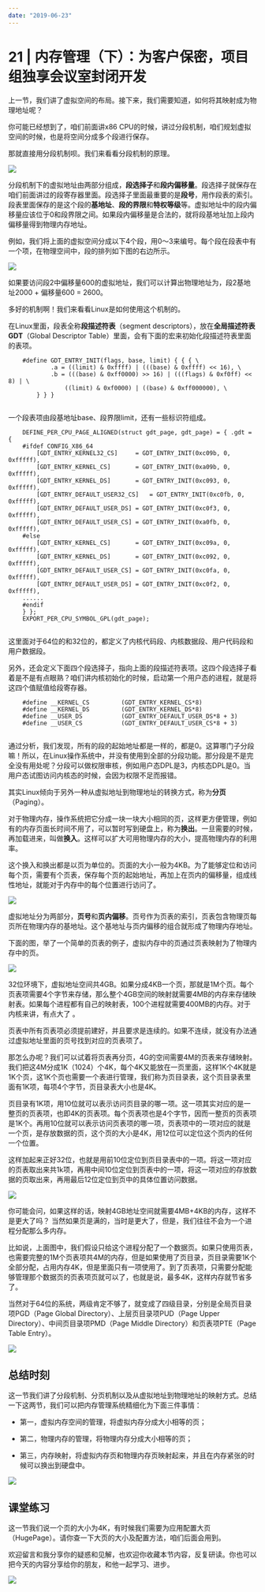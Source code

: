 ```yaml
---
date: "2019-06-23"
---  
```

      
# 21 | 内存管理（下）：为客户保密，项目组独享会议室封闭开发
上一节，我们讲了虚拟空间的布局。接下来，我们需要知道，如何将其映射成为物理地址呢？

你可能已经想到了，咱们前面讲x86 CPU的时候，讲过分段机制，咱们规划虚拟空间的时候，也是将空间分成多个段进行保存。

那就直接用分段机制呗。我们来看看分段机制的原理。

![](/images/趣谈linux操作系统/05.核心原理篇第四部分内存管理/resourceimage96eb9697ae17b9f561e78514890f9d58d4eb.jpg)

分段机制下的虚拟地址由两部分组成，**段选择子**和**段内偏移量**。段选择子就保存在咱们前面讲过的段寄存器里面。段选择子里面最重要的是**段号**，用作段表的索引。段表里面保存的是这个段的**基地址**、**段的界限**和**特权等级**等。虚拟地址中的段内偏移量应该位于0和段界限之间。如果段内偏移量是合法的，就将段基地址加上段内偏移量得到物理内存地址。

例如，我们将上面的虚拟空间分成以下4个段，用0～3来编号。每个段在段表中有一个项，在物理空间中，段的排列如下图的右边所示。

![](/images/趣谈linux操作系统/05.核心原理篇第四部分内存管理/resourceimage7c047c82068d2d6bdb601084a07569ac8b04.jpg)

如果要访问段2中偏移量600的虚拟地址，我们可以计算出物理地址为，段2基地址2000 + 偏移量600 = 2600。

多好的机制啊！我们来看看Linux是如何使用这个机制的。

在Linux里面，段表全称**段描述符表**（segment descriptors），放在**全局描述符表GDT**（Global Descriptor Table）里面，会有下面的宏来初始化段描述符表里面的表项。

<!-- [[[read_end]]] -->

```
    #define GDT_ENTRY_INIT(flags, base, limit) { { { \
    		.a = ((limit) & 0xffff) | (((base) & 0xffff) << 16), \
    		.b = (((base) & 0xff0000) >> 16) | (((flags) & 0xf0ff) << 8) | \
    			((limit) & 0xf0000) | ((base) & 0xff000000), \
    	} } }
    

```

一个段表项由段基地址base、段界限limit，还有一些标识符组成。

```
    DEFINE_PER_CPU_PAGE_ALIGNED(struct gdt_page, gdt_page) = { .gdt = {
    #ifdef CONFIG_X86_64
    	[GDT_ENTRY_KERNEL32_CS]		= GDT_ENTRY_INIT(0xc09b, 0, 0xfffff),
    	[GDT_ENTRY_KERNEL_CS]		= GDT_ENTRY_INIT(0xa09b, 0, 0xfffff),
    	[GDT_ENTRY_KERNEL_DS]		= GDT_ENTRY_INIT(0xc093, 0, 0xfffff),
    	[GDT_ENTRY_DEFAULT_USER32_CS]	= GDT_ENTRY_INIT(0xc0fb, 0, 0xfffff),
    	[GDT_ENTRY_DEFAULT_USER_DS]	= GDT_ENTRY_INIT(0xc0f3, 0, 0xfffff),
    	[GDT_ENTRY_DEFAULT_USER_CS]	= GDT_ENTRY_INIT(0xa0fb, 0, 0xfffff),
    #else
    	[GDT_ENTRY_KERNEL_CS]		= GDT_ENTRY_INIT(0xc09a, 0, 0xfffff),
    	[GDT_ENTRY_KERNEL_DS]		= GDT_ENTRY_INIT(0xc092, 0, 0xfffff),
    	[GDT_ENTRY_DEFAULT_USER_CS]	= GDT_ENTRY_INIT(0xc0fa, 0, 0xfffff),
    	[GDT_ENTRY_DEFAULT_USER_DS]	= GDT_ENTRY_INIT(0xc0f2, 0, 0xfffff),
    ......
    #endif
    } };
    EXPORT_PER_CPU_SYMBOL_GPL(gdt_page);
    

```

这里面对于64位的和32位的，都定义了内核代码段、内核数据段、用户代码段和用户数据段。

另外，还会定义下面四个段选择子，指向上面的段描述符表项。这四个段选择子看着是不是有点眼熟？咱们讲内核初始化的时候，启动第一个用户态的进程，就是将这四个值赋值给段寄存器。

```
    #define __KERNEL_CS			(GDT_ENTRY_KERNEL_CS*8)
    #define __KERNEL_DS			(GDT_ENTRY_KERNEL_DS*8)
    #define __USER_DS			(GDT_ENTRY_DEFAULT_USER_DS*8 + 3)
    #define __USER_CS			(GDT_ENTRY_DEFAULT_USER_CS*8 + 3)
    

```

通过分析，我们发现，所有的段的起始地址都是一样的，都是0。这算哪门子分段嘛！所以，在Linux操作系统中，并没有使用到全部的分段功能。那分段是不是完全没有用处呢？分段可以做权限审核，例如用户态DPL是3，内核态DPL是0。当用户态试图访问内核态的时候，会因为权限不足而报错。

其实Linux倾向于另外一种从虚拟地址到物理地址的转换方式，称为**分页**（Paging）。

对于物理内存，操作系统把它分成一块一块大小相同的页，这样更方便管理，例如有的内存页面长时间不用了，可以暂时写到硬盘上，称为**换出**。一旦需要的时候，再加载进来，叫做**换入**。这样可以扩大可用物理内存的大小，提高物理内存的利用率。

这个换入和换出都是以页为单位的。页面的大小一般为4KB。为了能够定位和访问每个页，需要有个页表，保存每个页的起始地址，再加上在页内的偏移量，组成线性地址，就能对于内存中的每个位置进行访问了。

![](/images/趣谈linux操作系统/05.核心原理篇第四部分内存管理/resourceimageab40abbcafe962d93fac976aa26b7fcb7440.jpg)

虚拟地址分为两部分，**页号**和**页内偏移**。页号作为页表的索引，页表包含物理页每页所在物理内存的基地址。这个基地址与页内偏移的组合就形成了物理内存地址。

下面的图，举了一个简单的页表的例子，虚拟内存中的页通过页表映射为了物理内存中的页。

![](/images/趣谈linux操作系统/05.核心原理篇第四部分内存管理/resourceimage84eb8495dfcbaed235f7500c7e11149b2feb.jpg)

32位环境下，虚拟地址空间共4GB。如果分成4KB一个页，那就是1M个页。每个页表项需要4个字节来存储，那么整个4GB空间的映射就需要4MB的内存来存储映射表。如果每个进程都有自己的映射表，100个进程就需要400MB的内存。对于内核来讲，有点大了 。

页表中所有页表项必须提前建好，并且要求是连续的。如果不连续，就没有办法通过虚拟地址里面的页号找到对应的页表项了。

那怎么办呢？我们可以试着将页表再分页，4G的空间需要4M的页表来存储映射。我们把这4M分成1K（1024）个4K，每个4K又能放在一页里面，这样1K个4K就是1K个页，这1K个页也需要一个表进行管理，我们称为页目录表，这个页目录表里面有1K项，每项4个字节，页目录表大小也是4K。

页目录有1K项，用10位就可以表示访问页目录的哪一项。这一项其实对应的是一整页的页表项，也即4K的页表项。每个页表项也是4个字节，因而一整页的页表项是1K个。再用10位就可以表示访问页表项的哪一项，页表项中的一项对应的就是一个页，是存放数据的页，这个页的大小是4K，用12位可以定位这个页内的任何一个位置。

这样加起来正好32位，也就是用前10位定位到页目录表中的一项。将这一项对应的页表取出来共1k项，再用中间10位定位到页表中的一项，将这一项对应的存放数据的页取出来，再用最后12位定位到页中的具体位置访问数据。

![](/images/趣谈linux操作系统/05.核心原理篇第四部分内存管理/resourceimageb6b8b6960eb0a7eea008d33f8e0c4facc8b8.jpg)

你可能会问，如果这样的话，映射4GB地址空间就需要4MB+4KB的内存，这样不是更大了吗？ 当然如果页是满的，当时是更大了，但是，我们往往不会为一个进程分配那么多内存。

比如说，上面图中，我们假设只给这个进程分配了一个数据页。如果只使用页表，也需要完整的1M个页表项共4M的内存，但是如果使用了页目录，页目录需要1K个全部分配，占用内存4K，但是里面只有一项使用了。到了页表项，只需要分配能够管理那个数据页的页表项页就可以了，也就是说，最多4K，这样内存就节省多了。

当然对于64位的系统，两级肯定不够了，就变成了四级目录，分别是全局页目录项PGD（Page Global Directory）、上层页目录项PUD（Page Upper Directory）、中间页目录项PMD（Page Middle Directory）和页表项PTE（Page Table Entry）。

![](/images/趣谈linux操作系统/05.核心原理篇第四部分内存管理/resourceimage420b42eff3e7574ac8ce2501210e25cd2c0b.jpg)

## 总结时刻

这一节我们讲了分段机制、分页机制以及从虚拟地址到物理地址的映射方式。总结一下这两节，我们可以把内存管理系统精细化为下面三件事情：

* 第一，虚拟内存空间的管理，将虚拟内存分成大小相等的页；

* 第二，物理内存的管理，将物理内存分成大小相等的页；

* 第三，内存映射，将虚拟内存页和物理内存页映射起来，并且在内存紧张的时候可以换出到硬盘中。

![](/images/趣谈linux操作系统/05.核心原理篇第四部分内存管理/resourceimage7d917dd9039e4ad2f6433aa09c14ede92991.jpg)

## 课堂练习

这一节我们说一个页的大小为4K，有时候我们需要为应用配置大页（HugePage）。请你查一下大页的大小及配置方法，咱们后面会用到。

欢迎留言和我分享你的疑惑和见解，也欢迎你收藏本节内容，反复研读。你也可以把今天的内容分享给你的朋友，和他一起学习、进步。

![](/images/趣谈linux操作系统/05.核心原理篇第四部分内存管理/resourceimage8c378c0a95fa07a8b9a1abfd394479bdd637.jpg)